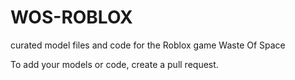 # WOS-ROBLOX
curated model files and code for the Roblox game Waste Of Space

To add your models or code, create a pull request.
